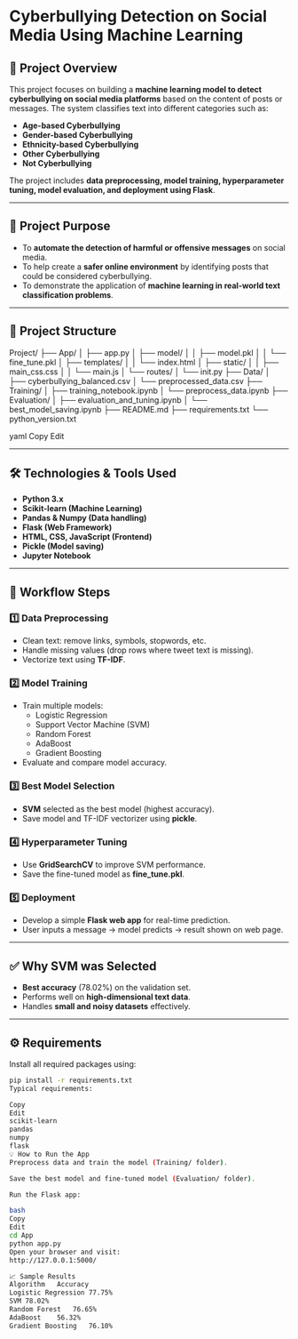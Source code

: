 # Cyberbullying Detection on Social Media Using Machine Learning

## 📌 Project Overview

This project focuses on building a **machine learning model to detect cyberbullying on social media platforms** based on the content of posts or messages. The system classifies text into different categories such as:

- **Age-based Cyberbullying**
- **Gender-based Cyberbullying**
- **Ethnicity-based Cyberbullying**
- **Other Cyberbullying**
- **Not Cyberbullying**

The project includes **data preprocessing, model training, hyperparameter tuning, model evaluation, and deployment using Flask**.

---

## 🚀 Project Purpose

- To **automate the detection of harmful or offensive messages** on social media.
- To help create a **safer online environment** by identifying posts that could be considered cyberbullying.
- To demonstrate the application of **machine learning in real-world text classification problems**.

---

## 📂 Project Structure

Project/
├── App/
│ ├── app.py
│ ├── model/
│ │ ├── model.pkl
│ │ └── fine_tune.pkl
│ ├── templates/
│ │ └── index.html
│ ├── static/
│ │ ├── main_css.css
│ │ └── main.js
│ └── routes/
│ └── init.py
├── Data/
│ ├── cyberbullying_balanced.csv
│ └── preprocessed_data.csv
├── Training/
│ ├── training_notebook.ipynb
│ └── preprocess_data.ipynb
├── Evaluation/
│ ├── evaluation_and_tuning.ipynb
│ └── best_model_saving.ipynb
├── README.md
├── requirements.txt
└── python_version.txt

yaml
Copy
Edit

---

## 🛠 Technologies & Tools Used

- **Python 3.x**
- **Scikit-learn (Machine Learning)**
- **Pandas & Numpy (Data handling)**
- **Flask (Web Framework)**
- **HTML, CSS, JavaScript (Frontend)**
- **Pickle (Model saving)**
- **Jupyter Notebook**

---

## 🔄 Workflow Steps

### 1️⃣ Data Preprocessing
- Clean text: remove links, symbols, stopwords, etc.
- Handle missing values (drop rows where tweet text is missing).
- Vectorize text using **TF-IDF**.

### 2️⃣ Model Training
- Train multiple models:  
  - Logistic Regression  
  - Support Vector Machine (SVM)  
  - Random Forest  
  - AdaBoost  
  - Gradient Boosting
- Evaluate and compare model accuracy.

### 3️⃣ Best Model Selection
- **SVM** selected as the best model (highest accuracy).
- Save model and TF-IDF vectorizer using **pickle**.

### 4️⃣ Hyperparameter Tuning
- Use **GridSearchCV** to improve SVM performance.
- Save the fine-tuned model as **fine_tune.pkl**.

### 5️⃣ Deployment
- Develop a simple **Flask web app** for real-time prediction.
- User inputs a message → model predicts → result shown on web page.

---

## ✅ Why SVM was Selected

- **Best accuracy** (78.02%) on the validation set.
- Performs well on **high-dimensional text data**.
- Handles **small and noisy datasets** effectively.

---

## ⚙ Requirements

Install all required packages using:

```bash
pip install -r requirements.txt
Typical requirements:

Copy
Edit
scikit-learn
pandas
numpy
flask
💡 How to Run the App
Preprocess data and train the model (Training/ folder).

Save the best model and fine-tuned model (Evaluation/ folder).

Run the Flask app:

bash
Copy
Edit
cd App
python app.py
Open your browser and visit:
http://127.0.0.1:5000/

📈 Sample Results
Algorithm	Accuracy
Logistic Regression	77.75%
SVM	78.02%
Random Forest	76.65%
AdaBoost	56.32%
Gradient Boosting	76.10%